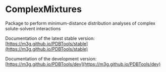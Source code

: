 # ComplexMixtures

Package to perform minimum-distance distribution analyses of complex solute-solvent interactions

Documentation of the latest stable version: [https://m3g.github.io/PDBTools/stable](https://m3g.github.io/PDBTools/stable)

Documentation of the development version: [https://m3g.github.io/PDBTools/dev](https://m3g.github.io/PDBTools/dev)
